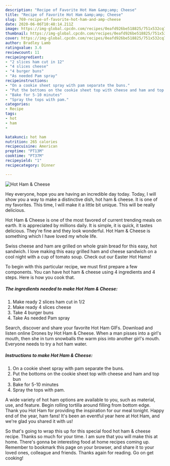 ```yaml
---
description: "Recipe of Favorite Hot Ham &amp;amp; Cheese"
title: "Recipe of Favorite Hot Ham &amp;amp; Cheese"
slug: 769-recipe-of-favorite-hot-ham-and-amp-cheese
date: 2020-06-06T10:48:14.211Z
image: https://img-global.cpcdn.com/recipes/0eafd926be518825/751x532cq70/hot-ham-cheese-recipe-main-photo.jpg
thumbnail: https://img-global.cpcdn.com/recipes/0eafd926be518825/751x532cq70/hot-ham-cheese-recipe-main-photo.jpg
cover: https://img-global.cpcdn.com/recipes/0eafd926be518825/751x532cq70/hot-ham-cheese-recipe-main-photo.jpg
author: Bradley Lamb
ratingvalue: 3.6
reviewcount: 11
recipeingredient:
- "2 slices ham cut in 12"
- "4 slices cheese"
- "4 burger buns"
- "As needed Pam spray"
recipeinstructions:
- "On a cookie sheet spray with pam separate the buns."
- "Put the bottoms on the cookie sheet top with cheese and ham and top bun"
- "Bake for 5-10 minutes"
- "Spray the tops with pam."
categories:
- Recipe
tags:
- hot
- ham
- 

katakunci: hot ham  
nutrition: 265 calories
recipecuisine: American
preptime: "PT13M"
cooktime: "PT37M"
recipeyield: "1"
recipecategory: Dinner

---
```



![Hot Ham &amp; Cheese](https://img-global.cpcdn.com/recipes/0eafd926be518825/751x532cq70/hot-ham-cheese-recipe-main-photo.jpg)

Hey everyone, hope you are having an incredible day today. Today, I will show you a way to make a distinctive dish, hot ham &amp; cheese. It is one of my favorites. This time, I will make it a little bit unique. This will be really delicious.

Hot Ham &amp; Cheese is one of the most favored of current trending meals on earth. It is appreciated by millions daily. It is simple, it is quick, it tastes delicious. They're fine and they look wonderful. Hot Ham &amp; Cheese is something which I have loved my whole life.

Swiss cheese and ham are grilled on whole grain bread for this easy, hot sandwich. I love making this easy grilled ham and cheese sandwich on a cool night with a cup of tomato soup. Check out our Easter Hot Hams!


To begin with this particular recipe, we must first prepare a few components. You can have hot ham &amp; cheese using 4 ingredients and 4 steps. Here is how you cook that.

<!--inarticleads1-->

##### The ingredients needed to make Hot Ham &amp; Cheese:

1. Make ready 2 slices ham cut in 1/2
1. Make ready 4 slices cheese
1. Take 4 burger buns
1. Take As needed Pam spray


Search, discover and share your favorite Hot Ham GIFs. Download and listen online Drones by Hot Ham &amp; Cheese. When a man pisses into a girl&#39;s mouth, then she in turn snowballs the warm piss into another girl&#39;s mouth. Everyone needs to try a hot ham water. 

<!--inarticleads2-->

##### Instructions to make Hot Ham &amp; Cheese:

1. On a cookie sheet spray with pam separate the buns.
1. Put the bottoms on the cookie sheet top with cheese and ham and top bun
1. Bake for 5-10 minutes
1. Spray the tops with pam.


A wide variety of hot ham options are available to you, such as material, use, and feature. Begin rolling tortilla around filling from bottom edge. Thank you Hot Ham for providing the inspiration for our meal tonight. Happy end of the year, ham fans! It&#39;s been an eventful year here at Hot Ham, and we&#39;re glad you shared it with us! 

So that's going to wrap this up for this special food hot ham &amp; cheese recipe. Thanks so much for your time. I am sure that you will make this at home. There's gonna be interesting food at home recipes coming up. Remember to bookmark this page on your browser, and share it to your loved ones, colleague and friends. Thanks again for reading. Go on get cooking!
